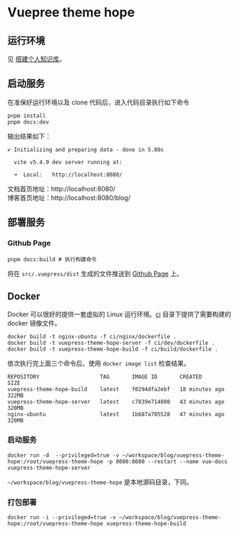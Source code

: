 # Vuepree theme hope

## 运行环境

见 [搭建个人知识库](https://flueky.github.io/build-blog.html)。

## 启动服务

在准保好运行环境以及 clone 代码后，进入代码目录执行如下命令

```shell
pnpm install
pnpm docs:dev
```

输出结果如下：
```
✔ Initializing and preparing data - done in 5.80s

  vite v5.4.9 dev server running at:

  ➜  Local:   http://localhost:8080/
```

文档首页地址：http://localhost:8080/ <br>
博客首页地址：http://localhost:8080/blog/

## 部署服务

### Github Page

```shell
pnpm docs:build # 执行构建命令
```

将在 `src/.vuepress/dist` 生成的文件推送到 [Github Page](https://pages.github.com/) 上。

## Docker

Docker 可以很好的提供一套虚拟的 Linux 运行环境。[ci](ci) 目录下提供了需要构建的 docker 镜像文件。

```shell
docker build -t nginx-ubuntu -f ci/nginx/dockerfile . 
docker build -t vuepress-theme-hope-server -f ci/dev/dockerfile . 
docker build -t vuepress-theme-hope-build -f ci/build/dockerfile .
```

依次执行完上面三个命令后，使用 `docker image list` 检查结果。

```
REPOSITORY                   TAG       IMAGE ID       CREATED          SIZE
vuepress-theme-hope-build    latest    f0294dfa2ebf   18 minutes ago   322MB
vuepress-theme-hope-server   latest    c7839e714800   43 minutes ago   320MB
nginx-ubuntu                 latest    1b687a705528   47 minutes ago   320MB
```

### 启动服务

```shell
docker run -d  --privileged=true -v ~/workspace/blog/vuepress-theme-hope:/root/vuepress-theme-hope -p 8080:8080 --restart --name vue-docs vuepress-theme-hope-server
```

`~/workspace/blog/vuepress-theme-hope` 是本地源码目录，下同。

### 打包部署

```shell
docker run -i --privileged=true -v ~/workspace/blog/vuepress-theme-hope:/root/vuepress-theme-hope vuepress-theme-hope-build
```